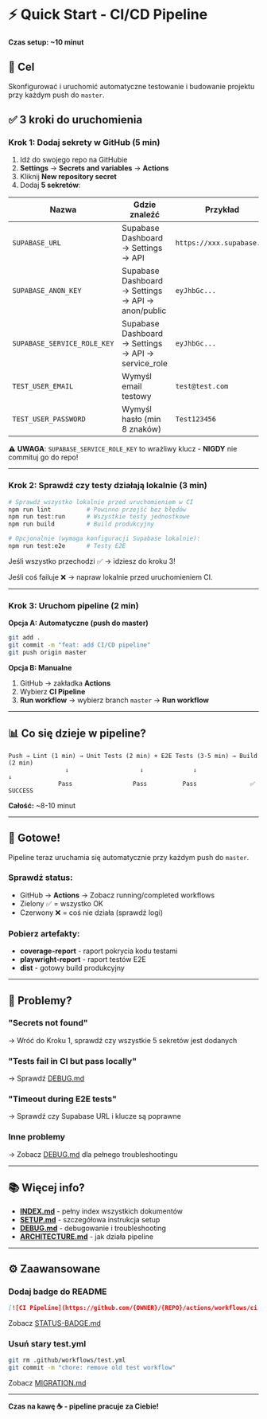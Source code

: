 # ⚡ Quick Start - CI/CD Pipeline

**Czas setup: ~10 minut**

## 🎯 Cel

Skonfigurować i uruchomić automatyczne testowanie i budowanie projektu przy każdym push do `master`.

## ✅ 3 kroki do uruchomienia

### Krok 1: Dodaj sekrety w GitHub (5 min)

1. Idź do swojego repo na GitHubie
2. **Settings** → **Secrets and variables** → **Actions**
3. Kliknij **New repository secret**
4. Dodaj **5 sekretów**:

| Nazwa                       | Gdzie znaleźć                                      | Przykład                  |
| --------------------------- | -------------------------------------------------- | ------------------------- |
| `SUPABASE_URL`              | Supabase Dashboard → Settings → API                | `https://xxx.supabase.co` |
| `SUPABASE_ANON_KEY`         | Supabase Dashboard → Settings → API → anon/public  | `eyJhbGc...`              |
| `SUPABASE_SERVICE_ROLE_KEY` | Supabase Dashboard → Settings → API → service_role | `eyJhbGc...`              |
| `TEST_USER_EMAIL`           | Wymyśl email testowy                               | `test@test.com`           |
| `TEST_USER_PASSWORD`        | Wymyśl hasło (min 8 znaków)                        | `Test123456`              |

⚠️ **UWAGA**: `SUPABASE_SERVICE_ROLE_KEY` to wrażliwy klucz - **NIGDY** nie commituj go do repo!

---

### Krok 2: Sprawdź czy testy działają lokalnie (3 min)

```bash
# Sprawdź wszystko lokalnie przed uruchomieniem w CI
npm run lint          # Powinno przejść bez błędów
npm run test:run      # Wszystkie testy jednostkowe
npm run build         # Build produkcyjny

# Opcjonalnie (wymaga konfiguracji Supabase lokalnie):
npm run test:e2e      # Testy E2E
```

Jeśli wszystko przechodzi ✅ → idziesz do kroku 3!

Jeśli coś failuje ❌ → napraw lokalnie przed uruchomieniem CI.

---

### Krok 3: Uruchom pipeline (2 min)

**Opcja A: Automatyczne (push do master)**

```bash
git add .
git commit -m "feat: add CI/CD pipeline"
git push origin master
```

**Opcja B: Manualne**

1. GitHub → zakładka **Actions**
2. Wybierz **CI Pipeline**
3. **Run workflow** → wybierz branch `master` → **Run workflow**

---

## 📊 Co się dzieje w pipeline?

```
Push → Lint (1 min) → Unit Tests (2 min) + E2E Tests (3-5 min) → Build (2 min)
                ↓                    ↓              ↓                    ↓
              Pass                 Pass          Pass               ✅ SUCCESS
```

**Całość:** ~8-10 minut

---

## 🎉 Gotowe!

Pipeline teraz uruchamia się automatycznie przy każdym push do `master`.

### Sprawdź status:

- GitHub → **Actions** → Zobacz running/completed workflows
- Zielony ✅ = wszystko OK
- Czerwony ❌ = coś nie działa (sprawdź logi)

### Pobierz artefakty:

- **coverage-report** - raport pokrycia kodu testami
- **playwright-report** - raport testów E2E
- **dist** - gotowy build produkcyjny

---

## 🚨 Problemy?

### "Secrets not found"

→ Wróć do Kroku 1, sprawdź czy wszystkie 5 sekretów jest dodanych

### "Tests fail in CI but pass locally"

→ Sprawdź [DEBUG.md](./DEBUG.md)

### "Timeout during E2E tests"

→ Sprawdź czy Supabase URL i klucze są poprawne

### Inne problemy

→ Zobacz [DEBUG.md](./DEBUG.md) dla pełnego troubleshootingu

---

## 📚 Więcej info?

- **[INDEX.md](./INDEX.md)** - pełny index wszystkich dokumentów
- **[SETUP.md](./SETUP.md)** - szczegółowa instrukcja setup
- **[DEBUG.md](./DEBUG.md)** - debugowanie i troubleshooting
- **[ARCHITECTURE.md](./ARCHITECTURE.md)** - jak działa pipeline

---

## ⚙️ Zaawansowane

### Dodaj badge do README

```markdown
[![CI Pipeline](https://github.com/{OWNER}/{REPO}/actions/workflows/ci.yml/badge.svg)](https://github.com/{OWNER}/{REPO}/actions/workflows/ci.yml)
```

Zobacz [STATUS-BADGE.md](./STATUS-BADGE.md)

### Usuń stary test.yml

```bash
git rm .github/workflows/test.yml
git commit -m "chore: remove old test workflow"
```

Zobacz [MIGRATION.md](./MIGRATION.md)

---

**Czas na kawę ☕ - pipeline pracuje za Ciebie!**
